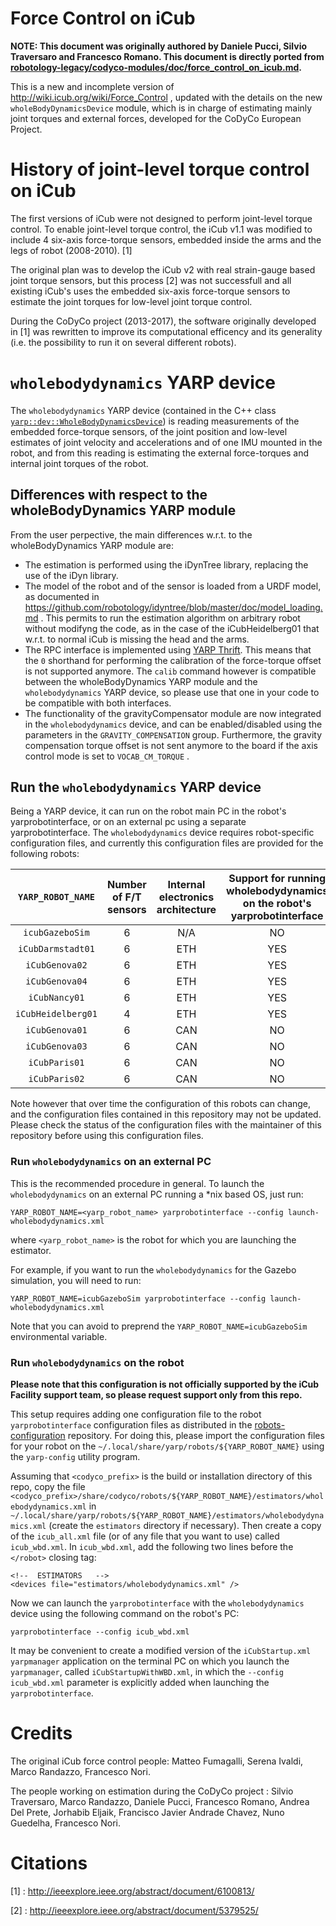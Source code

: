 # Force Control on iCub

**NOTE: This document was originally authored by Daniele Pucci, Silvio Traversaro and Francesco Romano. This document is directly ported from [robotology-legacy/codyco-modules/doc/force_control_on_icub.md](https://github.com/robotology-legacy/codyco-modules/blob/master/doc/force_control_on_icub.md).**

This is a new and incomplete version of http://wiki.icub.org/wiki/Force_Control , updated with 
the details on the new `wholeBodyDynamicsDevice` module, which is in charge of estimating mainly joint torques and external forces, developed for the CoDyCo European Project.

# History of joint-level torque control on iCub 
The first versions of iCub were not designed to perform joint-level torque control. 
To enable joint-level torque control, the iCub v1.1 was modified to include 4 six-axis 
force-torque sensors, embedded inside the arms and the legs of robot (2008-2010). [1]

The original plan was to develop the iCub v2 with real strain-gauge based joint torque sensors, 
but this process [2] was not successfull and all existing iCub's uses the embedded six-axis force-torque
sensors to estimate the joint torques for low-level joint torque control.

During the CoDyCo project (2013-2017), the software originally developed in [1] was rewritten to improve 
its computational efficency and its generality (i.e. the possibility to run it on several different robots).

# `wholebodydynamics` YARP device 
The `wholebodydynamics` YARP device (contained in the C++ class [`yarp::dev::WholeBodyDynamicsDevice`](http://wiki.icub.org/codyco/dox/html/classyarp_1_1dev_1_1WholeBodyDynamicsDevice.html))
is reading measurements of the embedded force-torque sensors, of the joint position and low-level estimates of joint velocity and accelerations and of 
one IMU mounted in the robot, and from this reading is estimating the external force-torques and internal joint torques of the robot. 

## Differences with respect to the wholeBodyDynamics YARP module 
From the user perpective, the main differences w.r.t. to the wholeBodyDynamics YARP module are: 
* The estimation is performed using the iDynTree library, replacing the use of the iDyn library.
* The model of the robot and of the sensor is loaded from a URDF model, as documented in https://github.com/robotology/idyntree/blob/master/doc/model_loading.md . 
  This permits to run the estimation algorithm on arbitrary robot without modifyng the code, as in the case of the iCubHeidelberg01 that w.r.t. to normal iCub is missing the head and the arms. 
* The RPC interface is implemented using [YARP Thrift](http://www.yarp.it/thrift_tutorial_simple.html).
  This means that the `0` shorthand for performing the calibration of the force-torque offset is not supported anymore. The `calib` command however is compatible between the wholeBodyDynamics 
  YARP module and the `wholebodydynamics` YARP device, so please use that one in your code to be compatible with both interfaces. 
* The functionality of the gravityCompensator module are now integrated in the `wholebodydynamics` device, and can be enabled/disabled using the parameters in the `GRAVITY_COMPENSATION` group. 
  Furthermore, the gravity compensation torque offset is not sent anymore to the board if the axis control mode is set to `VOCAB_CM_TORQUE` . 


## Run the `wholebodydynamics` YARP device
Being a YARP device, it can run on the robot main PC in the robot's yarprobotinterface, or on an external pc using a separate yarprobotinterface.
The `wholebodydynamics` device requires robot-specific configuration files, and currently this configuration files are provided for the following robots:

| `YARP_ROBOT_NAME` | Number of F/T sensors | Internal electronics architecture | Support for running wholebodydynamics on the robot's yarprobotinterface |
|:---:|:---:|:---:|:---:|
| `icubGazeboSim`   | 6   | N/A | NO  |
| `iCubDarmstadt01` | 6   | ETH | YES |
| `iCubGenova02`    | 6   | ETH | YES |
| `iCubGenova04`    | 6   | ETH | YES |
| `iCubNancy01`     | 6   | ETH | YES |
| `iCubHeidelberg01` | 4  | ETH | YES |
| `iCubGenova01`    | 6   | CAN | NO  |
| `iCubGenova03`    | 6   | CAN | NO  |
| `iCubParis01`     | 6   | CAN | NO  |
| `iCubParis02`     | 6   | CAN | NO  |

Note however that  over time the configuration of this robots can change, and the configuration files contained in this repository may not be updated. Please check the status of the configuration files with the maintainer of this repository before using this configuration files.

### Run `wholebodydynamics` on an external PC
This is the recommended procedure in general. To launch the `wholebodydynamics` on an external PC running a *nix based OS, just run:
~~~
YARP_ROBOT_NAME=<yarp_robot_name> yarprobotinterface --config launch-wholebodydynamics.xml  
~~~
where `<yarp_robot_name>` is the robot for which you are launching the estimator.

For example, if you want to run the `wholebodydynamics` for the Gazebo simulation, you will need to run:
~~~
YARP_ROBOT_NAME=icubGazeboSim yarprobotinterface --config launch-wholebodydynamics.xml
~~~

Note that you can avoid to preprend the `YARP_ROBOT_NAME=icubGazeboSim` environmental variable.  

### Run `wholebodydynamics` on the robot 
**Please note that this configuration is not officially supported by the iCub Facility support team, so please request support only from this repo.**

This setup requires adding one configuration file to the robot `yarprobotinterface` configuration files as distributed in the [robots-configuration](https://github.com/robotology/robots-configuration) repository. For doing this, please import the configuration files for your robot on the `~/.local/share/yarp/robots/${YARP_ROBOT_NAME}` using the `yarp-config` utility program. 

Assuming that `<codyco_prefix>` is the build or installation directory of this repo, copy the file `<codyco_prefix>/share/codyco/robots/${YARP_ROBOT_NAME}/estimators/wholebodydynamics.xml` 
in `~/.local/share/yarp/robots/${YARP_ROBOT_NAME}/estimators/wholebodydynamics.xml` (create the `estimators` directory if necessary). 
Then create a copy of the `icub_all.xml` file (or of any file that you want to use) called `icub_wbd.xml`. 
In `icub_wbd.xml`, add the following two lines before the `</robot>` closing tag:
~~~
<!--  ESTIMATORS   -->
<devices file="estimators/wholebodydynamics.xml" />
~~~
Now we can launch the `yarprobotinterface` with the `wholebodydynamics` device using the following command on the robot's PC:
~~~
yarprobotinterface --config icub_wbd.xml 
~~~

It may be convenient to create a modified version of the `iCubStartup.xml` `yarpmanager` application on the terminal PC on which you launch the `yarpmanager`, 
called `iCubStartupWithWBD.xml`, in which the `--config icub_wbd.xml` parameter is explicitly added when launching the `yarprobotinterface`. 

# Credits 
The original iCub force control people: Matteo Fumagalli, Serena Ivaldi, Marco Randazzo, Francesco Nori.

The people working on estimation during the CoDyCo project : Silvio Traversaro, Marco Randazzo, Daniele Pucci, Francesco Romano, Andrea Del Prete, Jorhabib Eljaik, Francisco Javier Andrade Chavez, Nuno Guedelha, Francesco Nori.   

# Citations 
[1] : http://ieeexplore.ieee.org/abstract/document/6100813/

[2] : http://ieeexplore.ieee.org/abstract/document/5379525/